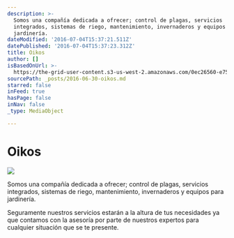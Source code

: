 ```yaml
---
description: >-
  Somos una compañía dedicada a ofrecer; control de plagas, servicios
  integrados, sistemas de riego, mantenimiento, invernaderos y equipos para
  jardinería.
dateModified: '2016-07-04T15:37:21.511Z'
datePublished: '2016-07-04T15:37:23.312Z'
title: Oikos
author: []
isBasedOnUrl: >-
  https://the-grid-user-content.s3-us-west-2.amazonaws.com/0ec26560-e75a-4a5b-9d7d-3773f9b46cde.jpg
sourcePath: _posts/2016-06-30-oikos.md
starred: false
inFeed: true
hasPage: false
inNav: false
_type: MediaObject

---
```

# Oikos
![](https://imgflo.herokuapp.com/graph/vahj1ThiexotieMo/ca2ec07d1e430489c76ac46238dfb707/croprotate.jpg?cropheight=2846&cropwidth=4267&degrees=0&input=https%3A%2F%2Fthe-grid-user-content.s3-us-west-2.amazonaws.com%2F2a5d7074-8bca-4269-81f7-07536a96c6b7.jpg&x=0&y=0)

Somos una compañía dedicada a ofrecer; control de plagas, servicios integrados, sistemas de riego, mantenimiento, invernaderos y equipos para jardinería.

Seguramente nuestros servicios estarán a la altura de tus necesidades ya que contamos con la asesoría por parte de nuestros expertos para cualquier situación que se te presente.